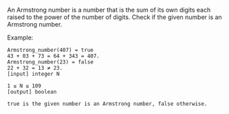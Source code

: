 An Armstrong number is a number that is the sum of its own digits each raised to the power of the number of digits. Check if the given number is an Armstrong number.

Example:

```
Armstrong_number(407) = true
43 + 03 + 73 = 64 + 343 = 407.
Armstrong_number(23) = false
22 + 32 = 13 ≠ 23.
[input] integer N

1 ≤ N ≤ 109
[output] boolean

true is the given number is an Armstrong number, false otherwise.
```
